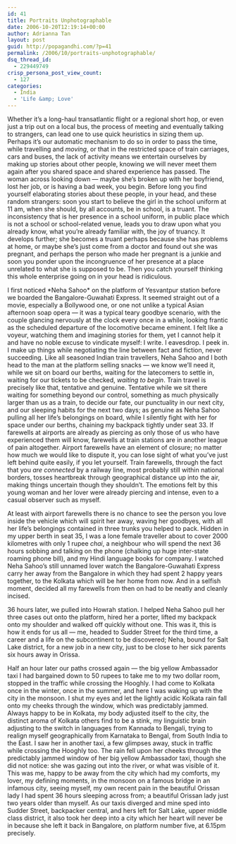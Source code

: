 ```yaml
---
id: 41
title: Portraits Unphotographable
date: 2006-10-20T12:19:14+00:00
author: Adrianna Tan
layout: post
guid: http://popagandhi.com/?p=41
permalink: /2006/10/portraits-unphotographable/
dsq_thread_id:
  - 229449749
crisp_persona_post_view_count:
  - 127
categories:
  - India
  - 'Life &amp; Love'
---
```

Whether it’s a long-haul transatlantic flight or a regional short hop, or even just a trip out on a local bus, the process of meeting and eventually talking to strangers, can lead one to use quick heuristics in sizing them up. Perhaps it’s our automatic mechanism to do so in order to pass the time, while travelling and _moving_, or that in the restricted space of train carriages, cars and buses, the lack of activity means we entertain ourselves by making up stories about other people, knowing we will never meet them again after you shared space and shared experience has passed. The woman across looking down — maybe she’s broken up with her boyfriend, lost her job, or is having a bad week, you begin. Before long you find yourself elaborating stories about these people, in your head, and these random strangers: soon you start to believe the girl in the school uniform at 11 am, when she should, by all accounts, be in school, is a truant. The inconsistency that is her presence in a school uniform, in public place which is not a school or school-related venue, leads you to draw upon what you already know, what you’re already familiar with, the joy of truancy. It develops further; she becomes a truant perhaps because she has problems at home, or maybe she’s just come from a doctor and found out she was pregnant, and perhaps the person who made her pregnant is a junkie and soon you ponder upon the incongruence of her presence at a place unrelated to what she is supposed to be. Then you catch yourself thinking this whole enterprise going on in your head is ridiculous.

I first noticed \*Neha Sahoo\* on the platform of Yesvantpur station before we boarded the Bangalore-Guwahati Express. It seemed straight out of a movie, especially a Bollywood one, or one not unlike a typical Asian afternoon soap opera — it was a typical teary goodbye scenario, with the couple glancing nervously at the clock every once in a while, looking frantic as the scheduled departure of the locomotive became eminent. I felt like a voyeur, watching them and imagining stories for them, yet I cannot help it and have no noble excuse to vindicate myself: I write. I eavesdrop. I peek in. I make up things while negotiating the line between fact and fiction, never succeeding. Like all seasoned Indian train travellers, Neha Sahoo and I both head to the man at the platform selling snacks — we know we’ll need it, while we sit on board our berths, waiting for the latecomers to settle in, waiting for our tickets to be checked, _waiting to begin_. Train travel is precisely like that, tentative and genuine. Tentative while we sit there waiting for something beyond our control, something as much physically larger than us as a train, to decide our fate, our punctuality in our next city, and our sleeping habits for the next two days; as genuine as Neha Sahoo pulling all her life’s belongings on board, while I silently fight with her for space under our berths, chaining my backpack tightly under seat 33. If farewells at airports are already as piercing as only those of us who have experienced them will know, farewells at train stations are in another league of pain altogether. Airport farewells have an element of closure; no matter how much we would like to dispute it, you can lose sight of what you’ve just left behind quite easily, if you let yourself. Train farewells, through the fact that you _are connected_ by a railway line, most probably still within national borders, tosses heartbreak through geographical distance up into the air, making things uncertain though they shouldn’t. The emotions felt by this young woman and her lover were already piercing and intense, even to a casual observer such as myself.

At least with airport farewells there is no chance to see the person you love inside the vehicle which will spirit her away, waving her goodbyes, with all her life’s belongings contained in three trunks you helped to pack. Hidden in my upper berth in seat 35, I was a lone female traveller about to cover 2000 kilometres with only 1 rupee _chai_, a neighbour who will spend the next 36 hours sobbing and talking on the phone (chalking up huge inter-state roaming phone bill), and my Hindi language books for company. I watched Neha Sahoo’s still unnamed lover watch the Bangalore-Guwahati Express carry her away from the Bangalore in which they had spent 2 happy years together, to the Kolkata which will be her home from now. And in a selfish moment, decided all my farewells from then on had to be neatly and cleanly incised.

36 hours later, we pulled into Howrah station. I helped Neha Sahoo pull her three cases out onto the platform, hired her a porter, lifted my backpack onto my shoulder and walked off quickly without one. This was it, this is how it ends for us all — me, headed to Sudder Street for the third time, a career and a life on the subcontinent to be discovered; Neha, bound for Salt Lake district, for a new job in a new city, just to be close to her sick parents six hours away in Orissa.

Half an hour later our paths crossed again — the big yellow Ambassador taxi I had bargained down to 50 rupees to take me to my two dollar room, stopped in the traffic while crossing the Hooghly. I had come to Kolkata once in the winter, once in the summer, and here I was waking up with the city in the monsoon. I shut my eyes and let the lightly acidic Kolkata rain fall onto my cheeks through the window, which was predictably jammed. Always happy to be in Kolkata, my body adjusted itself to the city, the distinct aroma of Kolkata others find to be a stink, my linguistic brain adjusting to the switch in languages from Kannada to Bengali, trying to realign myself geographically from Karnataka to Bengal, from South India to the East. I saw her in another taxi, a few glimpses away, stuck in traffic while crossing the Hooghly too. The rain fell upon her cheeks through the predictably jammed window of her big yellow Ambassador taxi, though she did not notice: she was gazing out into the river, or what was visible of it. This was me, happy to be away from the city which had my comforts, my lover, my defining moments, in the monsoon on a famous bridge in an infamous city, seeing myself, my own recent pain in the beautiful Orissan lady I had spent 36 hours sleeping across from; a beautiful Orissan lady just two years older than myself. As our taxis diverged and mine sped into Sudder Street, backpacker central, and hers left for Salt Lake, upper middle class district, it also took her deep into a city which her heart will never be in because she left it back in Bangalore, on platform number five, at 6.15pm precisely.